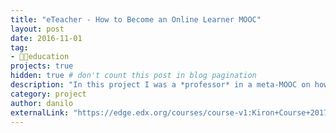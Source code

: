 ```yaml
---
title: "eTeacher - How to Become an Online Learner MOOC"
layout: post
date: 2016-11-01
tag:
- 👨‍🏫education
projects: true
hidden: true # don't count this post in blog pagination
description: "In this project I was a *professor* in a meta-MOOC on how to learn online. The course was especially designed for refugees in Germany, with a focus on how they can get the most out of online learning experiences. And, thus, best utilize [Kiron](https://kiron.ngo/)'s services."
category: project
author: danilo
externalLink: "https://edge.edx.org/courses/course-v1:Kiron+Course+2017/about"
---
```

